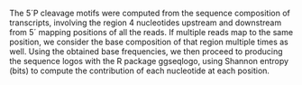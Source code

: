 
The 5´P cleavage motifs were computed from the sequence composition of transcripts, involving the region 4 nucleotides upstream and downstream from 5´ mapping positions of all the reads. If multiple reads map to the same position, we consider the base composition of that region multiple times as well. Using the obtained base frequencies, we then proceed to producing the sequence logos with the R package ggseqlogo, using Shannon entropy (bits) to compute the contribution of each nucleotide at each position.
